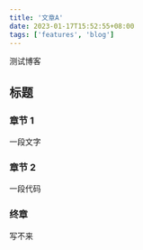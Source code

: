 ```yaml
---
title: '文章A'
date: 2023-01-17T15:52:55+08:00
tags: ['features', 'blog']
---
```


测试博客

## 标题

### 章节 1

一段文字

### 章节 2

一段代码

### 终章

写不来
